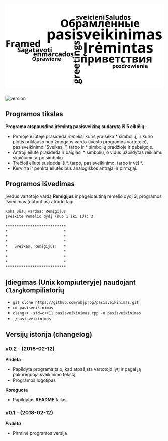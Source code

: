 # ![Programos Logo](logo.png)

![version][version-badge]

## Programos tikslas

**Programa atspausdina įrėmintą pasisveikiną sudarytą iš 5 eilučių:**
- Pirmoje eilutėje prasideda _rėmelis_, kuris yra seka * simbolių, ir kurio plotis priklauso nuo žmogaus vardo (įvesto programos vartotojo), pasisveikinimo ”Sveikas, ”, tarpo ir * simbolių pradžioje ir pabaigoje.
- Antroji eilutė prasideda ir baigiasi * simboliu, o vidus užpildytas reikiamu skaičiumi tarpo simbolių.
- Trečioji eilutė susideda iš *, tarpo, pasisveikinimo, tarpo ir vėl *.
- Kervirta ir penkta eilutės bus analogiškos antrąjai ir pirmąjąi.

## Programos išvedimas 

Įvedus vartotojo vardą **Remigijus** ir pageidautiną rėmelio dydį **3**, programos išvedimas (output'as) atrodo taip:

```shell
Koks Jūsų vardas: Remigijus
Įveskite rėmelio dydį (nuo 1 iki 10): 3

***************************
*                         *
*                         *
*                         *
*   Sveikas, Remigijus!   *
*                         *
*                         *
*                         *
***************************
```
## Įdiegimas (Unix kompiuteryje) naudojant `Clang`kompiliatorių 

- `git clone https://github.com/objprog/pasisveikinimas.git`
- `cd pasisveikinimas`
- `clang++ -std=c++11 pasisveikinimas.cpp -o pasisveikinimas`
- `./pasisveikinimas`

## Versijų istorija (changelog)

### [v0.2](https://github.com/objprog/pasisveikinimas/releases/tag/v0.2) - (2018-02-12)

**Pridėta**

- Papildyta programa taip, kad atpažįsta vartotojo lytį ir pagal ją pakoreguoja sveikinimo tekstą
- Programos logotipas

**Koreguota**

- Papildytas **README** failas

### [v0.1](https://github.com/objprog/pasisveikinimas/releases/tag/v0.1) - (2018-02-12)

***Pridėta***

- Pirminė programos versija

[version-badge]: https://img.shields.io/badge/version-1.0-blue.svg

